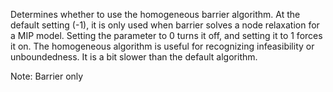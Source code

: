 Determines whether to use the homogeneous barrier algorithm. At the default setting (-1), it is only used when barrier
solves a node relaxation for a MIP model. Setting the parameter to 0 turns it off, and setting it to 1 forces it on. The
homogeneous algorithm is useful for recognizing infeasibility or unboundedness. It is a bit slower than the default
algorithm.

Note: Barrier only
